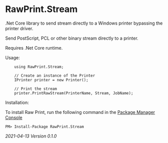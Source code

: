 RawPrint.Stream
===============

.Net Core library to send stream directly to a Windows printer bypassing the printer driver.

Send PostScript, PCL or other binary stream directly to a printer.

Requires .Net Core runtime.

Usage:

        using RawPrint.Stream;
	
        // Create an instance of the Printer
        IPrinter printer = new Printer();
    
        // Print the stream
        printer.PrintRawStream(PrinterName, Stream, JobName);

Installation:

To install Raw Print, run the following command in the [Package Manager Console](http://docs.nuget.org/docs/start-here/using-the-package-manager-console)

	PM> Install-Package RawPrint.Stream

*2021-04-13 Version 0.1.0*

